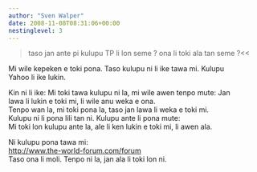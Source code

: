 ```yaml
---
author: "Sven Walper"
date: 2008-11-08T08:31:06+00:00
nestinglevel: 3
---
```

> taso jan ante pi kulupu TP li lon seme ? ona li toki ala tan seme ?<<  
> 

Mi wile kepeken e toki pona. Taso kulupu ni li ike tawa mi. Kulupu  
Yahoo li ike lukin.  
  
Kin ni li ike: Mi toki tawa kulupu ni la, mi wile awen tenpo mute: Jan  
lawa li lukin e toki mi, li wile anu weka e ona.  
Tenpo wan la, mi toki pona la, taso jan lawa li weka e toki mi.  
Kulupu ni li pona lili tan ni. Kulupu ante li pona mute:  
Mi toki lon kulupu ante la, ale li ken lukin e toki mi, li awen ala.  
  
Ni kulupu pona tawa mi:  
http://www.the-world-forum.com/forum  
Taso ona li moli. Tenpo ni la, jan ala li toki lon ni.